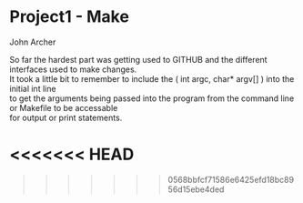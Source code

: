 Project1 - Make
=================

John Archer

So far the hardest part was getting used to GITHUB and the different interfaces used to make changes.  
It took a little bit to remember to include the ( int argc, char* argv[] ) into the initial int line  
to get the arguments being passed into the program from the command line or Makefile to be accessable  
for output or print statements.

<<<<<<< HEAD
=======

>>>>>>> 0568bbfcf71586e6425efd18bc8956d15ebe4ded
